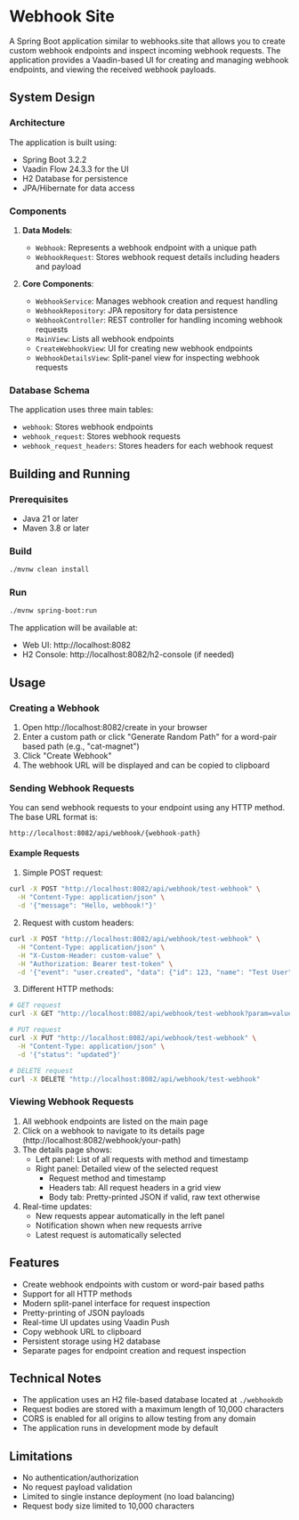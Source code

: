 # Webhook Site

A Spring Boot application similar to webhooks.site that allows you to create custom webhook endpoints and inspect incoming webhook requests. The application provides a Vaadin-based UI for creating and managing webhook endpoints, and viewing the received webhook payloads.

## System Design

### Architecture

The application is built using:
- Spring Boot 3.2.2
- Vaadin Flow 24.3.3 for the UI
- H2 Database for persistence
- JPA/Hibernate for data access

### Components

1. **Data Models**:
   - `Webhook`: Represents a webhook endpoint with a unique path
   - `WebhookRequest`: Stores webhook request details including headers and payload

2. **Core Components**:
   - `WebhookService`: Manages webhook creation and request handling
   - `WebhookRepository`: JPA repository for data persistence
   - `WebhookController`: REST controller for handling incoming webhook requests
   - `MainView`: Lists all webhook endpoints
   - `CreateWebhookView`: UI for creating new webhook endpoints
   - `WebhookDetailsView`: Split-panel view for inspecting webhook requests

### Database Schema

The application uses three main tables:
- `webhook`: Stores webhook endpoints
- `webhook_request`: Stores webhook requests
- `webhook_request_headers`: Stores headers for each webhook request

## Building and Running

### Prerequisites

- Java 21 or later
- Maven 3.8 or later

### Build

```bash
./mvnw clean install
```

### Run

```bash
./mvnw spring-boot:run
```

The application will be available at:
- Web UI: http://localhost:8082
- H2 Console: http://localhost:8082/h2-console (if needed)

## Usage

### Creating a Webhook

1. Open http://localhost:8082/create in your browser
2. Enter a custom path or click "Generate Random Path" for a word-pair based path (e.g., "cat-magnet")
3. Click "Create Webhook"
4. The webhook URL will be displayed and can be copied to clipboard

### Sending Webhook Requests

You can send webhook requests to your endpoint using any HTTP method. The base URL format is:
```
http://localhost:8082/api/webhook/{webhook-path}
```

#### Example Requests

1. Simple POST request:
```bash
curl -X POST "http://localhost:8082/api/webhook/test-webhook" \
  -H "Content-Type: application/json" \
  -d '{"message": "Hello, webhook!"}'
```

2. Request with custom headers:
```bash
curl -X POST "http://localhost:8082/api/webhook/test-webhook" \
  -H "Content-Type: application/json" \
  -H "X-Custom-Header: custom-value" \
  -H "Authorization: Bearer test-token" \
  -d '{"event": "user.created", "data": {"id": 123, "name": "Test User"}}'
```

3. Different HTTP methods:
```bash
# GET request
curl -X GET "http://localhost:8082/api/webhook/test-webhook?param=value"

# PUT request
curl -X PUT "http://localhost:8082/api/webhook/test-webhook" \
  -H "Content-Type: application/json" \
  -d '{"status": "updated"}'

# DELETE request
curl -X DELETE "http://localhost:8082/api/webhook/test-webhook"
```

### Viewing Webhook Requests

1. All webhook endpoints are listed on the main page
2. Click on a webhook to navigate to its details page (http://localhost:8082/webhook/your-path)
3. The details page shows:
   - Left panel: List of all requests with method and timestamp
   - Right panel: Detailed view of the selected request
     - Request method and timestamp
     - Headers tab: All request headers in a grid view
     - Body tab: Pretty-printed JSON if valid, raw text otherwise
4. Real-time updates:
   - New requests appear automatically in the left panel
   - Notification shown when new requests arrive
   - Latest request is automatically selected

## Features

- Create webhook endpoints with custom or word-pair based paths
- Support for all HTTP methods
- Modern split-panel interface for request inspection
- Pretty-printing of JSON payloads
- Real-time UI updates using Vaadin Push
- Copy webhook URL to clipboard
- Persistent storage using H2 database
- Separate pages for endpoint creation and request inspection

## Technical Notes

- The application uses an H2 file-based database located at `./webhookdb`
- Request bodies are stored with a maximum length of 10,000 characters
- CORS is enabled for all origins to allow testing from any domain
- The application runs in development mode by default

## Limitations

- No authentication/authorization
- No request payload validation
- Limited to single instance deployment (no load balancing)
- Request body size limited to 10,000 characters
